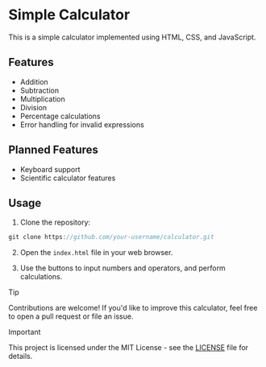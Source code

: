 # Simple Calculator

This is a simple calculator implemented using HTML, CSS, and JavaScript.

## Features

- Addition
- Subtraction
- Multiplication
- Division
- Percentage calculations
- Error handling for invalid expressions

## Planned Features
- Keyboard support
- Scientific calculator features

## Usage

1. Clone the repository:
```js
git clone https://github.com/your-username/calculator.git
```

2. Open the `index.html` file in your web browser.

3. Use the buttons to input numbers and operators, and perform calculations.

> [!TIP]
>Contributions are welcome! If you'd like to improve this calculator, feel free to open a pull request or file an issue.

> [!IMPORTANT] 
>This project is licensed under the MIT License - see the [LICENSE](LICENSE) file for details.
